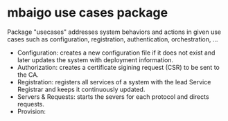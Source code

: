 # mbaigo use cases package


Package "usecases" addresses system behaviors and actions in given use cases such as configuration, registration, authentication, orchestration, ...

- Configuration: creates a new configuration file if it does not exist and later updates the system with deployment information.
- Authorization: creates a certificate sigining request (CSR) to be sent to the CA.
- Registration: registers all services of a system with the lead Service Registrar and keeps it continuously updated.
- Servers & Requests: starts the severs for each protocol and directs requests.
- Provision: 
